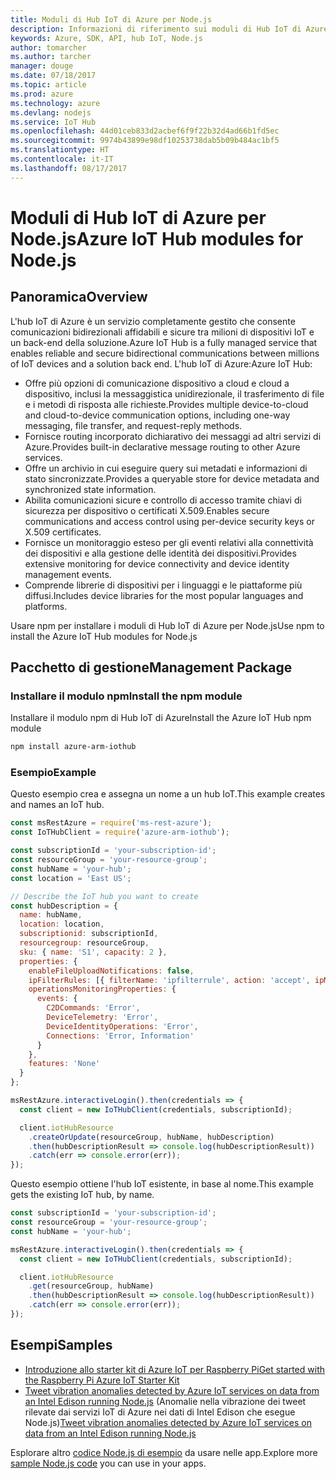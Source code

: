 ```yaml
---
title: Moduli di Hub IoT di Azure per Node.js
description: Informazioni di riferimento sui moduli di Hub IoT di Azure per Node.js
keywords: Azure, SDK, API, hub IoT, Node.js
author: tomarcher
ms.author: tarcher
manager: douge
ms.date: 07/18/2017
ms.topic: article
ms.prod: azure
ms.technology: azure
ms.devlang: nodejs
ms.service: IoT Hub
ms.openlocfilehash: 44d01ceb833d2acbef6f9f22b32d4ad66b1fd5ec
ms.sourcegitcommit: 9974b43899e98df10253738dab5b09b484ac1bf5
ms.translationtype: HT
ms.contentlocale: it-IT
ms.lasthandoff: 08/17/2017
---
```

# <a name="azure-iot-hub-modules-for-nodejs"></a><span data-ttu-id="692c2-104">Moduli di Hub IoT di Azure per Node.js</span><span class="sxs-lookup"><span data-stu-id="692c2-104">Azure IoT Hub modules for Node.js</span></span>

## <a name="overview"></a><span data-ttu-id="692c2-105">Panoramica</span><span class="sxs-lookup"><span data-stu-id="692c2-105">Overview</span></span>

<span data-ttu-id="692c2-106">L'hub IoT di Azure è un servizio completamente gestito che consente comunicazioni bidirezionali affidabili e sicure tra milioni di dispositivi IoT e un back-end della soluzione.</span><span class="sxs-lookup"><span data-stu-id="692c2-106">Azure IoT Hub is a fully managed service that enables reliable and secure bidirectional communications between millions of IoT devices and a solution back end.</span></span> <span data-ttu-id="692c2-107">L'hub IoT di Azure:</span><span class="sxs-lookup"><span data-stu-id="692c2-107">Azure IoT Hub:</span></span>
- <span data-ttu-id="692c2-108">Offre più opzioni di comunicazione dispositivo a cloud e cloud a dispositivo, inclusi la messaggistica unidirezionale, il trasferimento di file e i metodi di risposta alle richieste.</span><span class="sxs-lookup"><span data-stu-id="692c2-108">Provides multiple device-to-cloud and cloud-to-device communication options, including one-way messaging, file transfer, and request-reply methods.</span></span>
- <span data-ttu-id="692c2-109">Fornisce routing incorporato dichiarativo dei messaggi ad altri servizi di Azure.</span><span class="sxs-lookup"><span data-stu-id="692c2-109">Provides built-in declarative message routing to other Azure services.</span></span>
- <span data-ttu-id="692c2-110">Offre un archivio in cui eseguire query sui metadati e informazioni di stato sincronizzate.</span><span class="sxs-lookup"><span data-stu-id="692c2-110">Provides a queryable store for device metadata and synchronized state information.</span></span>
- <span data-ttu-id="692c2-111">Abilita comunicazioni sicure e controllo di accesso tramite chiavi di sicurezza per dispositivo o certificati X.509.</span><span class="sxs-lookup"><span data-stu-id="692c2-111">Enables secure communications and access control using per-device security keys or X.509 certificates.</span></span>
- <span data-ttu-id="692c2-112">Fornisce un monitoraggio esteso per gli eventi relativi alla connettività dei dispositivi e alla gestione delle identità dei dispositivi.</span><span class="sxs-lookup"><span data-stu-id="692c2-112">Provides extensive monitoring for device connectivity and device identity management events.</span></span>
- <span data-ttu-id="692c2-113">Comprende librerie di dispositivi per i linguaggi e le piattaforme più diffusi.</span><span class="sxs-lookup"><span data-stu-id="692c2-113">Includes device libraries for the most popular languages and platforms.</span></span>

<span data-ttu-id="692c2-114">Usare npm per installare i moduli di Hub IoT di Azure per Node.js</span><span class="sxs-lookup"><span data-stu-id="692c2-114">Use npm to install the Azure IoT Hub modules for Node.js</span></span>

## <a name="management-package"></a><span data-ttu-id="692c2-115">Pacchetto di gestione</span><span class="sxs-lookup"><span data-stu-id="692c2-115">Management Package</span></span>

### <a name="install-the-npm-module"></a><span data-ttu-id="692c2-116">Installare il modulo npm</span><span class="sxs-lookup"><span data-stu-id="692c2-116">Install the npm module</span></span>

<span data-ttu-id="692c2-117">Installare il modulo npm di Hub IoT di Azure</span><span class="sxs-lookup"><span data-stu-id="692c2-117">Install the Azure IoT Hub npm module</span></span>

```bash
npm install azure-arm-iothub
```

### <a name="example"></a><span data-ttu-id="692c2-118">Esempio</span><span class="sxs-lookup"><span data-stu-id="692c2-118">Example</span></span>

<span data-ttu-id="692c2-119">Questo esempio crea e assegna un nome a un hub IoT.</span><span class="sxs-lookup"><span data-stu-id="692c2-119">This example creates and names an IoT hub.</span></span>

```javascript
const msRestAzure = require('ms-rest-azure');
const IoTHubClient = require('azure-arm-iothub');

const subscriptionId = 'your-subscription-id';
const resourceGroup = 'your-resource-group';
const hubName = 'your-hub';
const location = 'East US';

// Describe the IoT hub you want to create
const hubDescription = {
  name: hubName,
  location: location,
  subscriptionid: subscriptionId,
  resourcegroup: resourceGroup,
  sku: { name: 'S1', capacity: 2 },
  properties: {
    enableFileUploadNotifications: false,
    ipFilterRules: [{ filterName: 'ipfilterrule', action: 'accept', ipMask: '0.0.0.0/0' }],
    operationsMonitoringProperties: {
      events: {
        C2DCommands: 'Error',
        DeviceTelemetry: 'Error',
        DeviceIdentityOperations: 'Error',
        Connections: 'Error, Information'
      }
    },
    features: 'None'
  }
};

msRestAzure.interactiveLogin().then(credentials => {
  const client = new IoTHubClient(credentials, subscriptionId);

  client.iotHubResource
    .createOrUpdate(resourceGroup, hubName, hubDescription)
    .then(hubDescriptionResult => console.log(hubDescriptionResult))
    .catch(err => console.error(err));
});
```

<span data-ttu-id="692c2-120">Questo esempio ottiene l'hub IoT esistente, in base al nome.</span><span class="sxs-lookup"><span data-stu-id="692c2-120">This example gets the existing IoT hub, by name.</span></span>

```javascript
const subscriptionId = 'your-subscription-id';
const resourceGroup = 'your-resource-group';
const hubName = 'your-hub';

msRestAzure.interactiveLogin().then(credentials => {
  const client = new IoTHubClient(credentials, subscriptionId);

  client.iotHubResource
    .get(resourceGroup, hubName)
    .then(hubDescriptionResult => console.log(hubDescriptionResult))
    .catch(err => console.error(err));
});
```

## <a name="samples"></a><span data-ttu-id="692c2-121">Esempi</span><span class="sxs-lookup"><span data-stu-id="692c2-121">Samples</span></span>

- [<span data-ttu-id="692c2-122">Introduzione allo starter kit di Azure IoT per Raspberry Pi</span><span class="sxs-lookup"><span data-stu-id="692c2-122">Get started with the Raspberry Pi Azure IoT Starter Kit</span></span>](https://azure.microsoft.com/resources/samples/iot-remote-monitoring-node-raspberrypi-getstartedkit/)
- <span data-ttu-id="692c2-123">[Tweet vibration anomalies detected by Azure IoT services on data from an Intel Edison running Node.js](https://azure.microsoft.com/resources/samples/iot-hub-nodejs-intel-edison-vibration-anomaly-detection/) (Anomalie nella vibrazione dei tweet rilevate dai servizi IoT di Azure nei dati di Intel Edison che esegue Node.js)</span><span class="sxs-lookup"><span data-stu-id="692c2-123">[Tweet vibration anomalies detected by Azure IoT services on data from an Intel Edison running Node.js](https://azure.microsoft.com/resources/samples/iot-hub-nodejs-intel-edison-vibration-anomaly-detection/)</span></span>

<span data-ttu-id="692c2-124">Esplorare altro [codice Node.js di esempio](https://azure.microsoft.com/resources/samples/?platform=nodejs) da usare nelle app.</span><span class="sxs-lookup"><span data-stu-id="692c2-124">Explore more [sample Node.js code](https://azure.microsoft.com/resources/samples/?platform=nodejs) you can use in your apps.</span></span>
